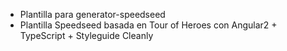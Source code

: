 - Plantilla para generator-speedseed
- Plantilla Speedseed basada en Tour of Heroes con Angular2 + TypeScript + Styleguide Cleanly